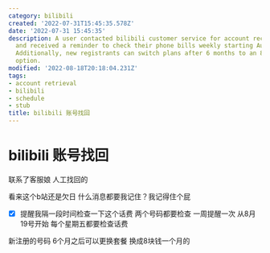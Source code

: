 ```yaml
---
category: bilibili
created: '2022-07-31T15:45:35.578Z'
date: '2022-07-31 15:45:35'
description: A user contacted bilibili customer service for account recovery assistance
  and received a reminder to check their phone bills weekly starting August 19th.
  Additionally, new registrants can switch plans after 6 months to an 8 yuan monthly
  option.
modified: '2022-08-18T20:18:04.231Z'
tags:
- account retrieval
- bilibili
- schedule
- stub
title: bilibili 账号找回
---
```


# bilibili 账号找回

联系了客服娘 人工找回的

看来这个b站还是欠日 什么消息都要我记住？我记得住个屁

- [x] 提醒我隔一段时间检查一下这个话费 两个号码都要检查
一周提醒一次 从8月19号开始 每个星期五都要检查话费

新注册的号码 6个月之后可以更换套餐 换成8块钱一个月的
